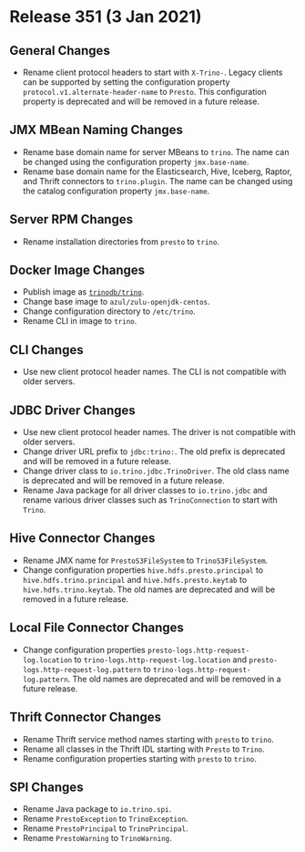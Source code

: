 # Release 351 (3 Jan 2021)

## General Changes

* Rename client protocol headers to start with `X-Trino-`.
  Legacy clients can be supported by setting the configuration property
  `protocol.v1.alternate-header-name` to `Presto`. This configuration
  property is deprecated and will be removed in a future release.

## JMX MBean Naming Changes

* Rename base domain name for server MBeans to `trino`. The name can
  be changed using the configuration property `jmx.base-name`.
* Rename base domain name for the Elasticsearch, Hive, Iceberg, Raptor,
  and Thrift connectors to `trino.plugin`. The name can be changed
  using the catalog configuration property `jmx.base-name`.

## Server RPM Changes

* Rename installation directories from `presto` to `trino`.

## Docker Image Changes

* Publish image as [`trinodb/trino`](https://hub.docker.com/r/trinodb/trino).
* Change base image to `azul/zulu-openjdk-centos`.
* Change configuration directory to `/etc/trino`.
* Rename CLI in image to `trino`.

## CLI Changes

* Use new client protocol header names. The CLI is not compatible with older servers.

## JDBC Driver Changes

* Use new client protocol header names. The driver is not compatible with older servers.
* Change driver URL prefix to `jdbc:trino:`.
  The old prefix is deprecated and will be removed in a future release.
* Change driver class to `io.trino.jdbc.TrinoDriver`.
  The old class name is deprecated and will be removed in a future release.
* Rename Java package for all driver classes to `io.trino.jdbc` and rename
  various driver classes such as `TrinoConnection` to start with `Trino`.

## Hive Connector Changes

* Rename JMX name for `PrestoS3FileSystem` to `TrinoS3FileSystem`.
* Change configuration properties
  `hive.hdfs.presto.principal` to `hive.hdfs.trino.principal` and
  `hive.hdfs.presto.keytab` to `hive.hdfs.trino.keytab`.
  The old names are deprecated and will be removed in a future release.

## Local File Connector Changes

* Change configuration properties
  `presto-logs.http-request-log.location` to `trino-logs.http-request-log.location` and
  `presto-logs.http-request-log.pattern` to `trino-logs.http-request-log.pattern`.
  The old names are deprecated and will be removed in a future release.

## Thrift Connector Changes

* Rename Thrift service method names starting with `presto` to `trino`.
* Rename all classes in the Thrift IDL starting with `Presto` to `Trino`.
* Rename configuration properties starting with `presto` to `trino`.

## SPI Changes

* Rename Java package to `io.trino.spi`.
* Rename `PrestoException` to `TrinoException`.
* Rename `PrestoPrincipal` to `TrinoPrincipal`.
* Rename `PrestoWarning` to `TrinoWarning`.
